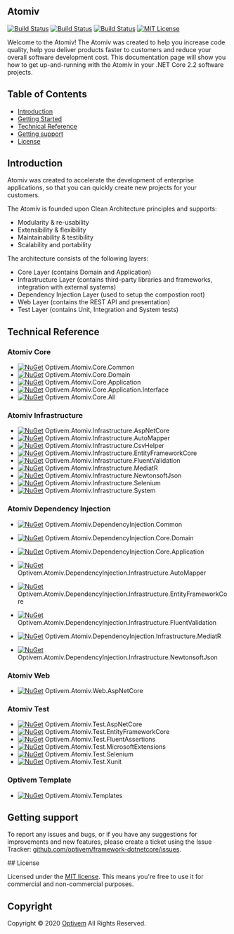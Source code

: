 ## Atomiv

[![Build Status](https://img.shields.io/appveyor/ci/optivem/framework-dotnetcore.svg)](https://ci.appveyor.com/project/optivem/framework-dotnetcore)
[![Build Status](https://dev.azure.com/optivem/Optivem%20Framework/_apis/build/status/optivem.framework-dotnetcore?branchName=develop)](https://dev.azure.com/optivem/Optivem%20Framework/_build/latest?definitionId=1&branchName=develop)
[![Build Status](https://dev.azure.com/optivem/Optivem%20Framework/_apis/build/status/optivem.framework-dotnetcore?branchName=master)](https://dev.azure.com/optivem/Optivem%20Framework/_build/latest?definitionId=1&branchName=master)
[![MIT License](http://img.shields.io/badge/license-MIT-brightgreen.svg)](http://opensource.org/licenses/MIT)

Welcome to the Atomiv! The Atomiv was created to help you increase code quality, help you deliver products faster to customers and reduce your overall software development cost. This documentation page will show you how to get up-and-running with the Atomiv in your .NET Core 2.2 software projects. 

## Table of Contents

* [Introduction](#introduction)
* [Getting Started](#getting-started)
* [Technical Reference](#technical-reference)
* [Getting support](#support)
* [License](#license)

## Introduction

Atomiv was created to accelerate the development of enterprise applications, so that you can quickly create new projects for your customers.

The Atomiv is founded upon Clean Architecture principles and supports:
* Modularity & re-usability
* Extensibility & flexibility
* Maintainability & testibility
* Scalability and portability

The architecture consists of the following layers:
* Core Layer (contains Domain and Application)
* Infrastructure Layer (contains third-party libraries and frameworks, integration with external systems)
* Dependency Injection Layer (used to setup the compostion root)
* Web Layer (contains the REST API and presentation)
* Test Layer (contains Unit, Integration and System tests)

## Technical Reference

### Atomiv Core

* [![NuGet](https://img.shields.io/nuget/v/Optivem.Atomiv.Core.Common.svg)](https://www.nuget.org/packages/Optivem.Atomiv.Core.Common) Optivem.Atomiv.Core.Common
* [![NuGet](https://img.shields.io/nuget/v/Optivem.Atomiv.Core.Domain.svg)](https://www.nuget.org/packages/Optivem.Atomiv.Core.Domain) Optivem.Atomiv.Core.Domain
* [![NuGet](https://img.shields.io/nuget/v/Optivem.Atomiv.Core.Application.svg)](https://www.nuget.org/packages/Optivem.Atomiv.Core.Application) Optivem.Atomiv.Core.Application
* [![NuGet](https://img.shields.io/nuget/v/Optivem.Atomiv.Core.Application.Interface.svg)](https://www.nuget.org/packages/Optivem.Atomiv.Core.Application.Interface) Optivem.Atomiv.Core.Application.Interface
* [![NuGet](https://img.shields.io/nuget/v/Optivem.Atomiv.Core.All.svg)](https://www.nuget.org/packages/Optivem.Atomiv.Core.All) Optivem.Atomiv.Core.All

### Atomiv Infrastructure

* [![NuGet](https://img.shields.io/nuget/v/Optivem.Atomiv.Infrastructure.AspNetCore.svg)](https://www.nuget.org/packages/Optivem.Atomiv.Infrastructure.AspNetCore) Optivem.Atomiv.Infrastructure.AspNetCore
* [![NuGet](https://img.shields.io/nuget/v/Optivem.Atomiv.Infrastructure.AutoMapper.svg)](https://www.nuget.org/packages/Optivem.Atomiv.Infrastructure.AutoMapper) Optivem.Atomiv.Infrastructure.AutoMapper
* [![NuGet](https://img.shields.io/nuget/v/Optivem.Atomiv.Infrastructure.CsvHelper.svg)](https://www.nuget.org/packages/Optivem.Atomiv.Infrastructure.CsvHelper) Optivem.Atomiv.Infrastructure.CsvHelper
* [![NuGet](https://img.shields.io/nuget/v/Optivem.Atomiv.Infrastructure.EntityFrameworkCore.svg)](https://www.nuget.org/packages/Optivem.Atomiv.Infrastructure.EntityFrameworkCore) Optivem.Atomiv.Infrastructure.EntityFrameworkCore
* [![NuGet](https://img.shields.io/nuget/v/Optivem.Atomiv.Infrastructure.FluentValidation.svg)](https://www.nuget.org/packages/Optivem.Atomiv.Infrastructure.FluentValidation) Optivem.Atomiv.Infrastructure.FluentValidation
* [![NuGet](https://img.shields.io/nuget/v/Optivem.Atomiv.Infrastructure.MediatR.svg)](https://www.nuget.org/packages/Optivem.Atomiv.Infrastructure.MediatR) Optivem.Atomiv.Infrastructure.MediatR
* [![NuGet](https://img.shields.io/nuget/v/Optivem.Atomiv.Infrastructure.NewtonsoftJson.svg)](https://www.nuget.org/packages/Optivem.Atomiv.Infrastructure.NewtonsoftJson) Optivem.Atomiv.Infrastructure.NewtonsoftJson
* [![NuGet](https://img.shields.io/nuget/v/Optivem.Atomiv.Infrastructure.Selenium.svg)](https://www.nuget.org/packages/Optivem.Atomiv.Infrastructure.Selenium) Optivem.Atomiv.Infrastructure.Selenium
* [![NuGet](https://img.shields.io/nuget/v/Optivem.Atomiv.Infrastructure.System.svg)](https://www.nuget.org/packages/Optivem.Atomiv.Infrastructure.System) Optivem.Atomiv.Infrastructure.System
	
<!-- Infrastructure.EPPlus -->

### Atomiv Dependency Injection

* [![NuGet](https://img.shields.io/nuget/v/Optivem.Atomiv.DependencyInjection.Common.svg)](https://www.nuget.org/packages/Optivem.Atomiv.DependencyInjection.Common) Optivem.Atomiv.DependencyInjection.Common
* [![NuGet](https://img.shields.io/nuget/v/Optivem.Atomiv.DependencyInjection.Core.Domain.svg)](https://www.nuget.org/packages/Optivem.Atomiv.DependencyInjection.Core.Domain) Optivem.Atomiv.DependencyInjection.Core.Domain
* [![NuGet](https://img.shields.io/nuget/v/Optivem.Atomiv.DependencyInjection.Core.Application.svg)](https://www.nuget.org/packages/Optivem.Atomiv.DependencyInjection.Core.Application) Optivem.Atomiv.DependencyInjection.Core.Application
* [![NuGet](https://img.shields.io/nuget/v/Optivem.Atomiv.DependencyInjection.Infrastructure.AutoMapper.svg)](https://www.nuget.org/packages/Optivem.Atomiv.DependencyInjection.Infrastructure.AutoMapper) Optivem.Atomiv.DependencyInjection.Infrastructure.AutoMapper
* [![NuGet](https://img.shields.io/nuget/v/Optivem.Atomiv.DependencyInjection.Infrastructure.EntityFrameworkCore.svg)](https://www.nuget.org/packages/Optivem.Atomiv.DependencyInjection.Infrastructure.EntityFrameworkCore) Optivem.Atomiv.DependencyInjection.Infrastructure.EntityFrameworkCore
* [![NuGet](https://img.shields.io/nuget/v/Optivem.Atomiv.DependencyInjection.Infrastructure.FluentValidation.svg)](https://www.nuget.org/packages/Optivem.Atomiv.DependencyInjection.Infrastructure.FluentValidation) Optivem.Atomiv.DependencyInjection.Infrastructure.FluentValidation
* [![NuGet](https://img.shields.io/nuget/v/Optivem.Atomiv.DependencyInjection.Infrastructure.MediatR.svg)](https://www.nuget.org/packages/Optivem.Atomiv.DependencyInjection.Infrastructure.MediatR) Optivem.Atomiv.DependencyInjection.Infrastructure.MediatR
* [![NuGet](https://img.shields.io/nuget/v/Optivem.Atomiv.DependencyInjection.Infrastructure.NewtonsoftJson.svg)](https://www.nuget.org/packages/Optivem.Atomiv.DependencyInjection.Infrastructure.NewtonsoftJson) Optivem.Atomiv.DependencyInjection.Infrastructure.NewtonsoftJson


    <!-- 
	Infrastructure.AspNetCore
	'src\DependencyInjection\Infrastructure\CsvHelper\Optivem.Atomiv.DependencyInjection.Infrastructure.CsvHelper.csproj',		
    # 'src\DependencyInjection\Infrastructure\EPPlus\Optivem.Atomiv.DependencyInjection.Infrastructure.EPPlus.csproj',
    # 'src\DependencyInjection\Infrastructure\Selenium\Optivem.Atomiv.DependencyInjection.Infrastructure.Selenium.csproj',		
    # 'src\DependencyInjection\Infrastructure\System\Optivem.Atomiv.DependencyInjection.Infrastructure.System.csproj',	
	-->

### Atomiv Web

* [![NuGet](https://img.shields.io/nuget/v/Optivem.Atomiv.Web.AspNetCore.svg)](https://www.nuget.org/packages/Optivem.Atomiv.Web.AspNetCore) Optivem.Atomiv.Web.AspNetCore

### Atomiv Test

* [![NuGet](https://img.shields.io/nuget/v/Optivem.Atomiv.Test.AspNetCore.svg)](https://www.nuget.org/packages/Optivem.Atomiv.Test.AspNetCore) Optivem.Atomiv.Test.AspNetCore
* [![NuGet](https://img.shields.io/nuget/v/Optivem.Atomiv.Test.EntityFrameworkCore.svg)](https://www.nuget.org/packages/Optivem.Atomiv.Test.EntityFrameworkCore) Optivem.Atomiv.Test.EntityFrameworkCore
* [![NuGet](https://img.shields.io/nuget/v/Optivem.Atomiv.Test.FluentAssertions.svg)](https://www.nuget.org/packages/Optivem.Atomiv.Test.FluentAssertions) Optivem.Atomiv.Test.FluentAssertions
* [![NuGet](https://img.shields.io/nuget/v/Optivem.Atomiv.Test.MicrosoftExtensions.svg)](https://www.nuget.org/packages/Optivem.Atomiv.Test.MicrosoftExtensions) Optivem.Atomiv.Test.MicrosoftExtensions
* [![NuGet](https://img.shields.io/nuget/v/Optivem.Atomiv.Test.Selenium.svg)](https://www.nuget.org/packages/Optivem.Atomiv.Test.Selenium) Optivem.Atomiv.Test.Selenium
* [![NuGet](https://img.shields.io/nuget/v/Optivem.Atomiv.Test.Xunit.svg)](https://www.nuget.org/packages/Optivem.Atomiv.Test.Xunit) Optivem.Atomiv.Test.Xunit

### Optivem Template

* [![NuGet](https://img.shields.io/nuget/v/Optivem.Atomiv.Templates.svg)](https://www.nuget.org/packages/Optivem.Atomiv.Templates) Optivem.Atomiv.Templates

## Getting support

To report any issues and bugs, or if you have any suggestions for improvements and new features, please create a ticket using the Issue Tracker: [github.com/optivem/framework-dotnetcore/issues](https://github.com/optivem/framework-dotnetcore/issues).

<a name="license" />
## License

Licensed under the [MIT license](http://opensource.org/licenses/mit-license.php). This means you're free to use it for commercial and non-commercial purposes.

## Copyright

Copyright © 2020 [Optivem](https://www.optivem.com/) All Rights Reserved.
